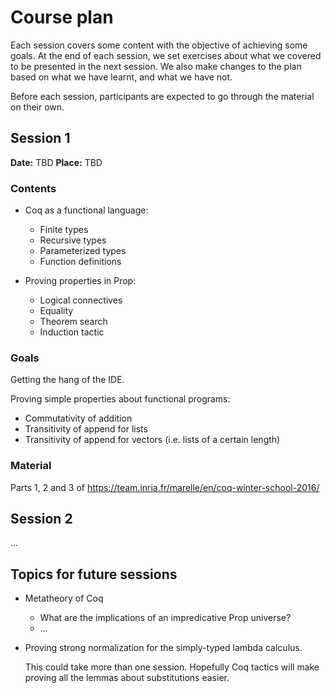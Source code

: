 # Course plan

Each session covers some content with the objective of achieving some goals.
At the end of each session, we set exercises about what we covered to be
presented in the next session. We also make changes to the plan based on
what we have learnt, and what we have not.

Before each session, participants are expected to go through the material
on their own.

## Session 1

**Date:** TBD
**Place:** TBD

### Contents

  - Coq as a functional language:
    - Finite types
    - Recursive types
    - Parameterized types
    - Function definitions

  - Proving properties in Prop:
    - Logical connectives
    - Equality
    - Theorem search
    - Induction tactic

### Goals

  Getting the hang of the IDE.  

  Proving simple properties about functional programs:

   - Commutativity of addition 
   - Transitivity of append for lists
   - Transitivity of append for vectors
     (i.e. lists of a certain length)

### Material
  
   Parts 1, 2 and 3 of 
   https://team.inria.fr/marelle/en/coq-winter-school-2016/	

## Session 2

…

## Topics for future sessions

  - Metatheory of Coq
    - What are the implications of an impredicative Prop universe?
    - …

  - Proving strong normalization for the simply-typed lambda calculus.

    This could take more than one session. Hopefully Coq tactics will make
    proving all the lemmas about substitutions easier.
